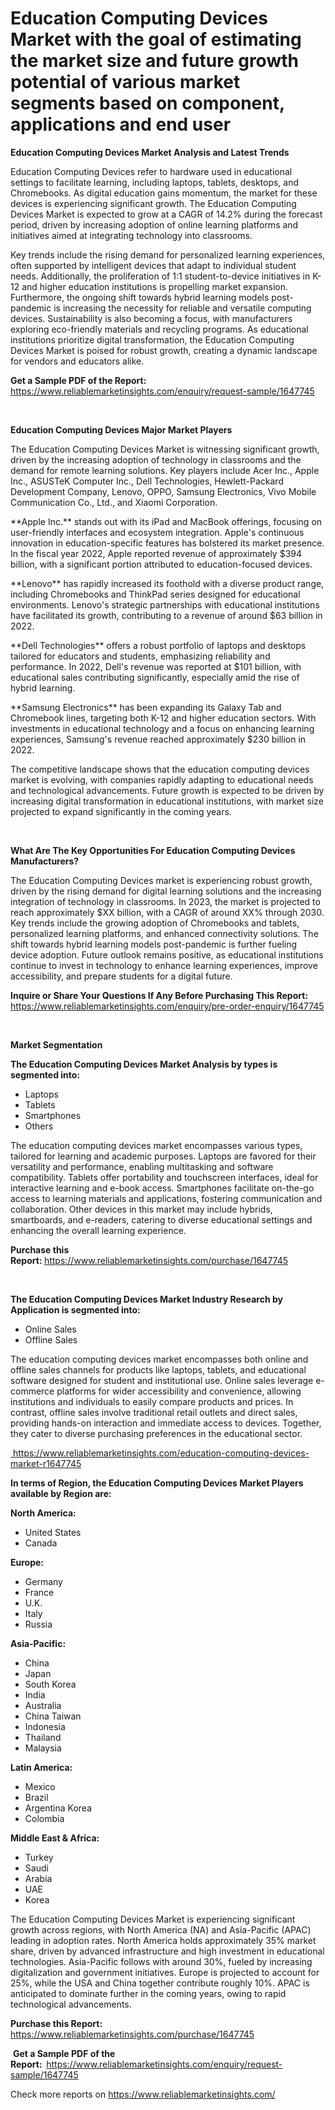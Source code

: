 <p><h1>Education Computing Devices Market with the goal of estimating the market size and future growth potential of various market segments based on component, applications and end user</h1></p><p><strong>Education Computing Devices Market Analysis and Latest Trends</strong></p>
<p><p>Education Computing Devices refer to hardware used in educational settings to facilitate learning, including laptops, tablets, desktops, and Chromebooks. As digital education gains momentum, the market for these devices is experiencing significant growth. The Education Computing Devices Market is expected to grow at a CAGR of 14.2% during the forecast period, driven by increasing adoption of online learning platforms and initiatives aimed at integrating technology into classrooms.</p><p>Key trends include the rising demand for personalized learning experiences, often supported by intelligent devices that adapt to individual student needs. Additionally, the proliferation of 1:1 student-to-device initiatives in K-12 and higher education institutions is propelling market expansion. Furthermore, the ongoing shift towards hybrid learning models post-pandemic is increasing the necessity for reliable and versatile computing devices. Sustainability is also becoming a focus, with manufacturers exploring eco-friendly materials and recycling programs. As educational institutions prioritize digital transformation, the Education Computing Devices Market is poised for robust growth, creating a dynamic landscape for vendors and educators alike.</p></p>
<p><strong>Get a Sample PDF of the Report:&nbsp;</strong> <a href="https://www.reliablemarketinsights.com/enquiry/request-sample/1647745?utm_campaign=3258&utm_medium=2&utm_source=Github&utm_content=ia&utm_term=29032025&utm_id=education-computing-devices">https://www.reliablemarketinsights.com/enquiry/request-sample/1647745</a></p>
<p>&nbsp;</p>
<p><strong>Education Computing Devices Major Market Players</strong></p>
<p><p>The Education Computing Devices Market is witnessing significant growth, driven by the increasing adoption of technology in classrooms and the demand for remote learning solutions. Key players include Acer Inc., Apple Inc., ASUSTeK Computer Inc., Dell Technologies, Hewlett-Packard Development Company, Lenovo, OPPO, Samsung Electronics, Vivo Mobile Communication Co., Ltd., and Xiaomi Corporation.</p><p>**Apple Inc.** stands out with its iPad and MacBook offerings, focusing on user-friendly interfaces and ecosystem integration. Apple's continuous innovation in education-specific features has bolstered its market presence. In the fiscal year 2022, Apple reported revenue of approximately $394 billion, with a significant portion attributed to education-focused devices.</p><p>**Lenovo** has rapidly increased its foothold with a diverse product range, including Chromebooks and ThinkPad series designed for educational environments. Lenovo's strategic partnerships with educational institutions have facilitated its growth, contributing to a revenue of around $63 billion in 2022. </p><p>**Dell Technologies** offers a robust portfolio of laptops and desktops tailored for educators and students, emphasizing reliability and performance. In 2022, Dell's revenue was reported at $101 billion, with educational sales contributing significantly, especially amid the rise of hybrid learning.</p><p>**Samsung Electronics** has been expanding its Galaxy Tab and Chromebook lines, targeting both K-12 and higher education sectors. With investments in educational technology and a focus on enhancing learning experiences, Samsung's revenue reached approximately $230 billion in 2022.</p><p>The competitive landscape shows that the education computing devices market is evolving, with companies rapidly adapting to educational needs and technological advancements. Future growth is expected to be driven by increasing digital transformation in educational institutions, with market size projected to expand significantly in the coming years.</p></p>
<p>&nbsp;</p>
<p><strong>What Are The Key Opportunities For Education Computing Devices Manufacturers?</strong></p>
<p><p>The Education Computing Devices market is experiencing robust growth, driven by the rising demand for digital learning solutions and the increasing integration of technology in classrooms. In 2023, the market is projected to reach approximately $XX billion, with a CAGR of around XX% through 2030. Key trends include the growing adoption of Chromebooks and tablets, personalized learning platforms, and enhanced connectivity solutions. The shift towards hybrid learning models post-pandemic is further fueling device adoption. Future outlook remains positive, as educational institutions continue to invest in technology to enhance learning experiences, improve accessibility, and prepare students for a digital future.</p></p>
<p><strong>Inquire or Share Your Questions If Any Before Purchasing This Report:</strong> <a href="https://www.reliablemarketinsights.com/enquiry/pre-order-enquiry/1647745?utm_campaign=3258&utm_medium=2&utm_source=Github&utm_content=ia&utm_term=29032025&utm_id=education-computing-devices">https://www.reliablemarketinsights.com/enquiry/pre-order-enquiry/1647745</a></p>
<p>&nbsp;</p>
<p><strong>Market Segmentation</strong></p>
<p><strong>The Education Computing Devices Market Analysis by types is segmented into:</strong></p>
<p><ul><li>Laptops</li><li>Tablets</li><li>Smartphones</li><li>Others</li></ul></p>
<p><p>The education computing devices market encompasses various types, tailored for learning and academic purposes. Laptops are favored for their versatility and performance, enabling multitasking and software compatibility. Tablets offer portability and touchscreen interfaces, ideal for interactive learning and e-book access. Smartphones facilitate on-the-go access to learning materials and applications, fostering communication and collaboration. Other devices in this market may include hybrids, smartboards, and e-readers, catering to diverse educational settings and enhancing the overall learning experience.</p></p>
<p><strong>Purchase this Report:&nbsp;</strong><a href="https://www.reliablemarketinsights.com/purchase/1647745?utm_campaign=3258&utm_medium=2&utm_source=Github&utm_content=ia&utm_term=29032025&utm_id=education-computing-devices">https://www.reliablemarketinsights.com/purchase/1647745</a></p>
<p>&nbsp;</p>
<p><strong>The Education Computing Devices Market Industry Research by Application is segmented into:</strong></p>
<p><ul><li>Online Sales</li><li>Offline Sales</li></ul></p>
<p><p>The education computing devices market encompasses both online and offline sales channels for products like laptops, tablets, and educational software designed for student and institutional use. Online sales leverage e-commerce platforms for wider accessibility and convenience, allowing institutions and individuals to easily compare products and prices. In contrast, offline sales involve traditional retail outlets and direct sales, providing hands-on interaction and immediate access to devices. Together, they cater to diverse purchasing preferences in the educational sector.</p></p>
<p><a href="https://www.reliablemarketinsights.com/education-computing-devices-market-r1647745?utm_campaign=3258&utm_medium=2&utm_source=Github&utm_content=ia&utm_term=29032025&utm_id=education-computing-devices">&nbsp;https://www.reliablemarketinsights.com/education-computing-devices-market-r1647745</a></p>
<p><strong>In terms of Region, the Education Computing Devices Market Players available by Region are:</strong></p>
<p>
    <p> <strong> North America: </strong>
        <ul>
            <li>United States</li>
            <li>Canada</li>
        </ul>
        </p> 
    <p> <strong> Europe: </strong>
        <ul>
            <li>Germany</li>
            <li>France</li>
            <li>U.K.</li>
            <li>Italy</li>
            <li>Russia</li>
        </ul>
        </p> 
    <p> <strong> Asia-Pacific: </strong>
        <ul>
            <li>China</li>
            <li>Japan</li>
            <li>South Korea</li>
            <li>India</li>
            <li>Australia</li>
            <li>China Taiwan</li>
            <li>Indonesia</li>
            <li>Thailand</li>
            <li>Malaysia</li>
        </ul>
        </p> 
    <p> <strong> Latin America: </strong>
        <ul>
            <li>Mexico</li>
            <li>Brazil</li>
            <li>Argentina Korea</li>
            <li>Colombia</li>
        </ul>
        </p> 
    <p> <strong> Middle East & Africa: </strong>
        <ul>
            <li>Turkey</li>
            <li>Saudi</li>
            <li>Arabia</li>
            <li>UAE</li>
            <li>Korea</li>
        </ul>
    </p>
    </p>
<p><p>The Education Computing Devices Market is experiencing significant growth across regions, with North America (NA) and Asia-Pacific (APAC) leading in adoption rates. North America holds approximately 35% market share, driven by advanced infrastructure and high investment in educational technologies. Asia-Pacific follows with around 30%, fueled by increasing digitalization and government initiatives. Europe is projected to account for 25%, while the USA and China together contribute roughly 10%. APAC is anticipated to dominate further in the coming years, owing to rapid technological advancements.</p></p>
<p><strong>Purchase this Report: </strong><a href="https://www.reliablemarketinsights.com/purchase/1647745?utm_campaign=3258&utm_medium=2&utm_source=Github&utm_content=ia&utm_term=29032025&utm_id=education-computing-devices">https://www.reliablemarketinsights.com/purchase/1647745</a></p>
<p>&nbsp;<strong>Get a Sample PDF of the Report:&nbsp;&nbsp;</strong><a href="https://www.reliablemarketinsights.com/enquiry/request-sample/1647745?utm_campaign=3258&utm_medium=2&utm_source=Github&utm_content=ia&utm_term=29032025&utm_id=education-computing-devices">https://www.reliablemarketinsights.com/enquiry/request-sample/1647745</a></p>
<p><strong></strong></p>
<p>Check more reports on <a href="https://www.reliablemarketinsights.com/?utm_campaign=3258&utm_medium=2&utm_source=Github&utm_content=ia&utm_term=29032025&utm_id=education-computing-devices">https://www.reliablemarketinsights.com/</a></p>